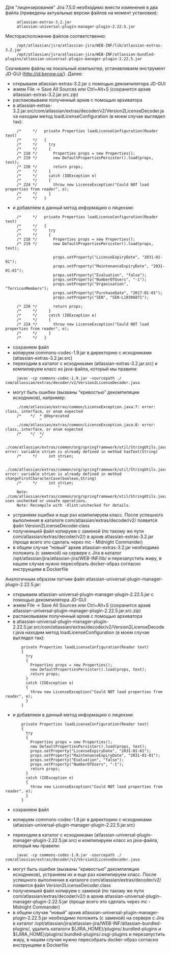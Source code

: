Для "лицензирования" Jira 7.5.0 необходимо внести изменения в два файла (приведены актуальные версии файлов на момент установки):
   
```
     atlassian-extras-3.2.jar
     atlassian-universal-plugin-manager-plugin-2.22.5.jar
``` 

Месторасположение файлов соответственно:
   
```
     /opt/atlassian/jira/atlassian-jira/WEB-INF/lib/atlassian-extras-3.2.jar
     /opt/atlassian/jira/atlassian-jira/WEB-INF/atlassian-bundled-plugins/atlassian-universal-plugin-manager-plugin-2.22.5.jar
```

Скачиваем файлы на локальный компьютер, устанавливаем инструмент JD-GUI (http://jd.benow.ca/). Далее:

   - открываем atlassian-extras-3.2.jar с помощью декомпилятора JD-GUI
   - жмем File -> Save All Sources или Ctrl+Alt+S (сохранится архив atlassian-extras-3.2.jar.src.zip)
   - распаковываем полученный архив с помощью архиватора
   - в atlassian-extras-3.2.jar.src/com/atlassian/extras/decoder/v2/Version2LicenseDecoder.java находим метод loadLicenseConfiguration (в моем случае выглядел так):
```
     /*     */   private Properties loadLicenseConfiguration(Reader text)
     /*     */   {
     /*     */     try
     /*     */     {
     /* 218 */       Properties props = new Properties();
     /* 219 */       new DefaultPropertiesPersister().load(props, text);
     /* 220 */       return props;
     /*     */     }
     /*     */     catch (IOException e)
     /*     */     {
     /* 224 */       throw new LicenseException("Could NOT load properties from reader", e);
     /*     */     }
     /*     */   }
```

   - и добавляем в данный метод информацию о лицензии:
```
     /*     */   private Properties loadLicenseConfiguration(Reader text)
     /*     */   {
     /*     */     try
     /*     */     {
     /* 218 */       Properties props = new Properties();
     /* 219 */       new DefaultPropertiesPersister().load(props, text);

                     props.setProperty("LicenseExpiryDate", "2031-01-01");
                     props.setProperty("MaintenanceExpiryDate", "2031-01-01");
                     props.setProperty("Evaluation", "false");
                     props.setProperty("NumberOfUsers", "-1");
                     props.setProperty("Organisation", "TerriconMembers");
                     props.setProperty("PurchaseDate", "2017-01-01");
                     props.setProperty("SEN", "SEN-L10306871");

     /* 220 */       return props;
     /*     */     }
     /*     */     catch (IOException e)
     /*     */     {
     /* 224 */       throw new LicenseException("Could NOT load properties from reader", e);
     /*     */     }
     /*     */   }
```
   - сохраняем файл
   - копируем commons-codec-1.9.jar в директорию с исходниками (atlassian-extras-3.2.jar.src)
   - переходим в каталог с исходниками (atlassian-extras-3.2.jar.src) и компилируем класс из java-файла, который мы правили:
```
     javac -cp commons-codec-1.9.jar -sourcepath ./ com/atlassian/extras/decoder/v2/Version2LicenseDecoder.java 
```
   - могут быть ошибки (вызваны “кривостью” декомпиляции исходников), например:
```
     ./com/atlassian/extras/common/LicenseException.java:7: error: class, interface, or enum expected
     /*    */  * @deprecated
               ^
     ./com/atlassian/extras/common/LicenseException.java:8: error: class, interface, or enum expected
     /*    */  */
               ^
     ./com/atlassian/extras/common/org/springframework/util/StringUtils.java:101: error: variable strLen is already defined in method hasText(String)
     /*     */     int strLen;
                       ^
     ./com/atlassian/extras/common/org/springframework/util/StringUtils.java:486: error: variable strLen is already defined in method changeFirstCharacterCase(boolean,String)
     /*     */     int strLen;
                       ^
     Note: ./com/atlassian/extras/common/org/springframework/util/StringUtils.java uses unchecked or unsafe operations.
     Note: Recompile with -Xlint:unchecked for details.
```
   - устраняем ошибки и еще раз компилируем класс. После успешного выполнения в каталоге com/atlassian/extras/decoder/v2/ появится файл Version2LicenseDecoder.class
   - полученныей файл копируем с заменой (по такому же пути com/atlassian/extras/decoder/v2/) в архив atlassian-extras-3.2.jar (проще всего это сделать через mc - Midnight Commander)
   - в общем случае “новый” архив atlassian-extras-3.2.jar необходимо положить (с заменой) на сервере с Jira в каталог /opt/atlassian/jira/atlassian-jira/WEB-INF/lib/ и перезапустить жиру, в нашем случае нужно пересобрать docker-образ согласно инструкциям в Dockerfile
   
   
Аналогичным образом патчим файл atlassian-universal-plugin-manager-plugin-2.22.5.jar:

   - открываем atlassian-universal-plugin-manager-plugin-2.22.5.jar с помощью декомпилятора JD-GUI
   - жмем File -> Save All Sources или Ctrl+Alt+S (сохранится архив atlassian-universal-plugin-manager-plugin-2.22.5.jar.src.zip)
   - распаковываем полученный архив с помощью архиватора
   - в atlassian-universal-plugin-manager-plugin-2.22.5.jar.src/com/atlassian/extras/decoder/v2/Version2LicenseDecoder.java находим метод loadLicenseConfiguration (в моем случае выглядел так):
```
       private Properties loadLicenseConfiguration(Reader text)
       {
         try
         {
           Properties props = new Properties();
           new DefaultPropertiesPersister().load(props, text);
           return props;
         }
         catch (IOException e)
         {
           throw new LicenseException("Could NOT load properties from reader", e);
         }
       }
```       
       
   - и добавляем в данный метод информацию о лицензии:
```
       private Properties loadLicenseConfiguration(Reader text)
       {
         try
         {
           Properties props = new Properties();
           new DefaultPropertiesPersister().load(props, text);
           props.setProperty("LicenseExpiryDate", "2031-01-01");
           props.setProperty("MaintenanceExpiryDate", "2031-01-01");
           props.setProperty("Evaluation", "false");
           props.setProperty("NumberOfUsers", "-1");
           return props;
         }
         catch (IOException e)
         {
           throw new LicenseException("Could NOT load properties from reader", e);
         }
       }
```
   - сохраняем файл
   - копируем commons-codec-1.9.jar в директорию с исходниками (atlassian-universal-plugin-manager-plugin-2.22.5.jar.src)

   - переходим в каталог с исходниками (atlassian-universal-plugin-manager-plugin-2.22.5.jar.src) и компилируем класс из java-файла, который мы правили:
```
     javac -cp commons-codec-1.9.jar -sourcepath ./ com/atlassian/extras/decoder/v2/Version2LicenseDecoder.java
```     
   - могут быть ошибки (вызваны “кривостью” декомпиляции исходников), устраняем их и еще раз компилируем класс. После успешного выполнения в каталоге com/atlassian/extras/decoder/v2/ появится файл Version2LicenseDecoder.class
   - полученныей файл копируем с заменой (по такому же пути com/atlassian/extras/decoder/v2/) в архив atlassian-universal-plugin-manager-plugin-2.22.5.jar (проще всего это сделать через mc - Midnight Commander)
   - в общем случае “новый” архив atlassian-universal-plugin-manager-plugin-2.22.5.jar необходимо положить (с заменой) на сервере с Jira в каталог /opt/atlassian/jira/atlassian-jira/WEB-INF/atlassian-bundled-plugins/, удалить каталоги ${JIRA_HOME}/plugins/.bundled-plugins и ${JIRA_HOME}/plugins/.bundled-plugins/.osgi-plugins и перезапустить жиру, в нашем случае нужно пересобрать docker-образ согласно инструкциям в Dockerfile
